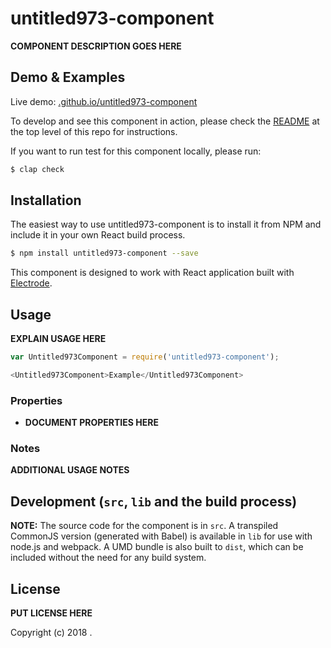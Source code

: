 # untitled973-component

**COMPONENT DESCRIPTION GOES HERE**

## Demo & Examples

Live demo: [.github.io/untitled973-component](http://.github.io/untitled973-component/)

To develop and see this component in action, please check the [README](../../README.md) at the top level of this repo for instructions.

If you want to run test for this component locally, please run:

```bash
$ clap check
```

## Installation

The easiest way to use untitled973-component is to install it from NPM and include it in your own React build process.

```bash
$ npm install untitled973-component --save
```

This component is designed to work with React application built with [Electrode]. 

## Usage

**EXPLAIN USAGE HERE**

```js
var Untitled973Component = require('untitled973-component');

<Untitled973Component>Example</Untitled973Component>
```

### Properties

-   **DOCUMENT PROPERTIES HERE**

### Notes

**ADDITIONAL USAGE NOTES**

## Development (`src`, `lib` and the build process)

**NOTE:** The source code for the component is in `src`. A transpiled CommonJS version (generated with Babel) is available in `lib` for use with node.js and webpack. A UMD bundle is also built to `dist`, which can be included without the need for any build system.

## License

**PUT LICENSE HERE**

Copyright (c) 2018 .


[Electrode]: https://docs.electrode.io/overview/what-is-electrode.html
